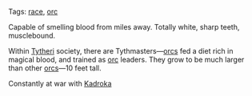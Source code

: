 Tags: [race](Races), [orc](Orcs)

Capable of smelling blood from miles away. Totally white, sharp teeth, musclebound.

Within [Tytheri](Tytheri) society, there are Tythmasters—[orcs](Orcs) fed a diet rich in magical blood, and trained as [orc](Orcs) leaders. They grow to be much larger than other [orcs](Orcs)—10 feet tall.

Constantly at war with [Kadroka](Kadroka)